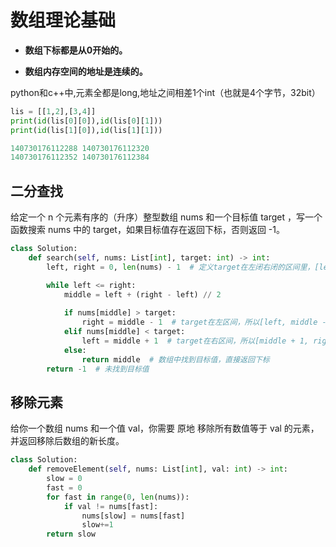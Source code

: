 # 数组理论基础

- **数组下标都是从0开始的。**

- **数组内存空间的地址是连续的。**

python和c++中,元素全都是long,地址之间相差1个int（也就是4个字节，32bit）
```python
lis = [[1,2],[3,4]]
print(id(lis[0][0]),id(lis[0][1]))
print(id(lis[1][0]),id(lis[1][1]))

140730176112288 140730176112320
140730176112352 140730176112384
```

## 二分查找

给定一个 n 个元素有序的（升序）整型数组 nums 和一个目标值 target  ，写一个函数搜索 nums 中的 target，如果目标值存在返回下标，否则返回 -1。

```python
class Solution:
    def search(self, nums: List[int], target: int) -> int:
        left, right = 0, len(nums) - 1  # 定义target在左闭右闭的区间里，[left, right]

        while left <= right:
            middle = left + (right - left) // 2
            
            if nums[middle] > target:
                right = middle - 1  # target在左区间，所以[left, middle - 1]
            elif nums[middle] < target:
                left = middle + 1  # target在右区间，所以[middle + 1, right]
            else:
                return middle  # 数组中找到目标值，直接返回下标
        return -1  # 未找到目标值
```


## 移除元素

给你一个数组 nums 和一个值 val，你需要 原地 移除所有数值等于 val 的元素，并返回移除后数组的新长度。

```python
class Solution:
    def removeElement(self, nums: List[int], val: int) -> int:
        slow = 0
        fast = 0
        for fast in range(0, len(nums)):
            if val != nums[fast]:
                nums[slow] = nums[fast]
                slow+=1
        return slow
```